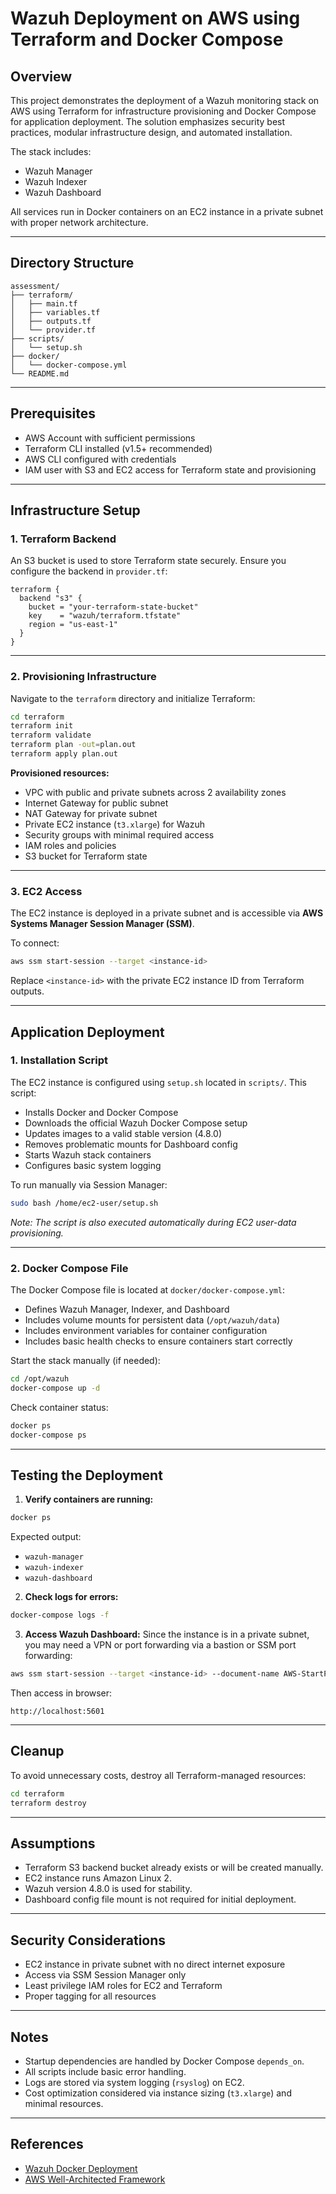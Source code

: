 # Wazuh Deployment on AWS using Terraform and Docker Compose

## Overview

This project demonstrates the deployment of a Wazuh monitoring stack on AWS using Terraform for infrastructure provisioning and Docker Compose for application deployment. The solution emphasizes security best practices, modular infrastructure design, and automated installation.

The stack includes:

* Wazuh Manager
* Wazuh Indexer
* Wazuh Dashboard

All services run in Docker containers on an EC2 instance in a private subnet with proper network architecture.

---

## Directory Structure

```
assessment/
├── terraform/
│   ├── main.tf
│   ├── variables.tf
│   ├── outputs.tf
│   └── provider.tf
├── scripts/
│   └── setup.sh
├── docker/
│   └── docker-compose.yml
└── README.md
```

---

## Prerequisites

* AWS Account with sufficient permissions
* Terraform CLI installed (v1.5+ recommended)
* AWS CLI configured with credentials
* IAM user with S3 and EC2 access for Terraform state and provisioning

---

## Infrastructure Setup

### 1. Terraform Backend

An S3 bucket is used to store Terraform state securely. Ensure you configure the backend in `provider.tf`:

```hcl
terraform {
  backend "s3" {
    bucket = "your-terraform-state-bucket"
    key    = "wazuh/terraform.tfstate"
    region = "us-east-1"
  }
}
```

---

### 2. Provisioning Infrastructure

Navigate to the `terraform` directory and initialize Terraform:

```bash
cd terraform
terraform init
terraform validate
terraform plan -out=plan.out
terraform apply plan.out
```

**Provisioned resources:**

* VPC with public and private subnets across 2 availability zones
* Internet Gateway for public subnet
* NAT Gateway for private subnet
* Private EC2 instance (`t3.xlarge`) for Wazuh
* Security groups with minimal required access
* IAM roles and policies
* S3 bucket for Terraform state

---

### 3. EC2 Access

The EC2 instance is deployed in a private subnet and is accessible via **AWS Systems Manager Session Manager (SSM)**.

To connect:

```bash
aws ssm start-session --target <instance-id>
```

Replace `<instance-id>` with the private EC2 instance ID from Terraform outputs.

---

## Application Deployment

### 1. Installation Script

The EC2 instance is configured using `setup.sh` located in `scripts/`. This script:

* Installs Docker and Docker Compose
* Downloads the official Wazuh Docker Compose setup
* Updates images to a valid stable version (4.8.0)
* Removes problematic mounts for Dashboard config
* Starts Wazuh stack containers
* Configures basic system logging

To run manually via Session Manager:

```bash
sudo bash /home/ec2-user/setup.sh
```

*Note: The script is also executed automatically during EC2 user-data provisioning.*

---

### 2. Docker Compose File

The Docker Compose file is located at `docker/docker-compose.yml`:

* Defines Wazuh Manager, Indexer, and Dashboard
* Includes volume mounts for persistent data (`/opt/wazuh/data`)
* Includes environment variables for container configuration
* Includes basic health checks to ensure containers start correctly

Start the stack manually (if needed):

```bash
cd /opt/wazuh
docker-compose up -d
```

Check container status:

```bash
docker ps
docker-compose ps
```

---

## Testing the Deployment

1. **Verify containers are running:**

```bash
docker ps
```

Expected output:

* `wazuh-manager`
* `wazuh-indexer`
* `wazuh-dashboard`

2. **Check logs for errors:**

```bash
docker-compose logs -f
```

3. **Access Wazuh Dashboard:**
   Since the instance is in a private subnet, you may need a VPN or port forwarding via a bastion or SSM port forwarding:

```bash
aws ssm start-session --target <instance-id> --document-name AWS-StartPortForwardingSession --parameters '{"portNumber":["5601"], "localPortNumber":["5601"]}'
```

Then access in browser:

```
http://localhost:5601
```

---

## Cleanup

To avoid unnecessary costs, destroy all Terraform-managed resources:

```bash
cd terraform
terraform destroy
```

---

## Assumptions

* Terraform S3 backend bucket already exists or will be created manually.
* EC2 instance runs Amazon Linux 2.
* Wazuh version 4.8.0 is used for stability.
* Dashboard config file mount is not required for initial deployment.

---

## Security Considerations

* EC2 instance in private subnet with no direct internet exposure
* Access via SSM Session Manager only
* Least privilege IAM roles for EC2 and Terraform
* Proper tagging for all resources

---

## Notes

* Startup dependencies are handled by Docker Compose `depends_on`.
* All scripts include basic error handling.
* Logs are stored via system logging (`rsyslog`) on EC2.
* Cost optimization considered via instance sizing (`t3.xlarge`) and minimal resources.

---

## References

* [Wazuh Docker Deployment](https://github.com/wazuh/wazuh-docker)
* [AWS Well-Architected Framework](https://aws.amazon.com/architecture/well-architected/)

```
```
